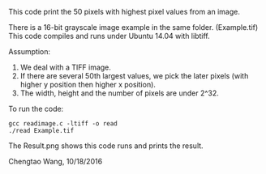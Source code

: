 This code print the 50 pixels with highest pixel values from an image.

There is a 16-bit grayscale image example in the same folder. (Example.tif)
This code compiles and runs under Ubuntu 14.04 with libtiff.

Assumption:
1. We deal with a TIFF image.
2. If there are several 50th largest values, we pick the later pixels (with higher y position then higher x position).
3. The width, height and the number of pixels are under 2^32.

To run the code:
```
gcc readimage.c -ltiff -o read
./read Example.tif
```

The Result.png shows this code runs and prints the result.

Chengtao Wang, 10/18/2016
